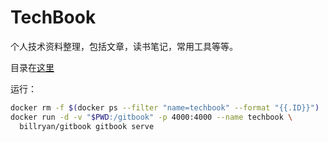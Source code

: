 # TechBook

个人技术资料整理，包括文章，读书笔记，常用工具等等。

目录在[这里](SUMMARY.md)

运行：
```sh
docker rm -f $(docker ps --filter "name=techbook" --format "{{.ID}}")
docker run -d -v "$PWD:/gitbook" -p 4000:4000 --name techbook \
  billryan/gitbook gitbook serve
```

